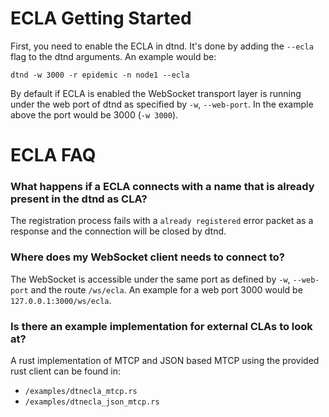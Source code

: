 # ECLA Getting Started

First, you need to enable the ECLA in dtnd. It's done by adding the ``--ecla`` flag to the dtnd arguments. An example would be:

```
dtnd -w 3000 -r epidemic -n node1 --ecla
```

By default if ECLA is enabled the WebSocket transport layer is running under the web port of dtnd as specified by ``-w``, ``--web-port``. In the example above the port would be 3000 (``-w 3000``).

# ECLA FAQ

### What happens if a ECLA connects with a name that is already present in the dtnd as CLA?

The registration process fails with a ``already registered`` error packet as a response and the connection will be closed by dtnd.

### Where does my WebSocket client needs to connect to?

The WebSocket is accessible under the same port as defined by ``-w``, ``--web-port`` and the route ``/ws/ecla``. An example for a web port 3000 would be ``127.0.0.1:3000/ws/ecla``.

### Is there an example implementation for external CLAs to look at?

A rust implementation of MTCP and JSON based MTCP using the provided rust client can be found in:
- ``/examples/dtnecla_mtcp.rs``
- ``/examples/dtnecla_json_mtcp.rs``
